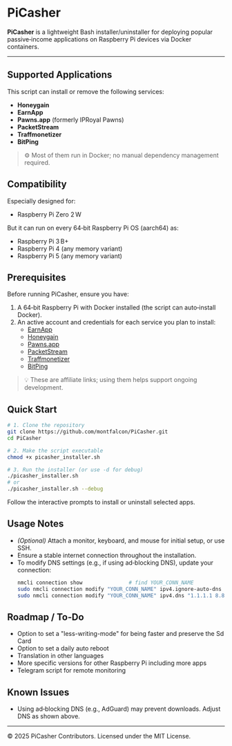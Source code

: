 # PiCasher

**PiCasher** is a lightweight Bash installer/uninstaller for deploying popular passive‑income applications on Raspberry Pi devices via Docker containers.

---

## Supported Applications

This script can install or remove the following services:

- **Honeygain**
- **EarnApp**
- **Pawns.app** (formerly IPRoyal Pawns)
- **PacketStream**
- **Traffmonetizer**
- **BitPing**

> ⚙️ Most of them run in Docker; no manual dependency management required.

## Compatibility

Especially designed for: 

- Raspberry Pi Zero 2 W

But it can run on every 64‑bit Raspberry Pi OS (aarch64) as:

- Raspberry Pi 3 B+
- Raspberry Pi 4 (any memory variant)
- Raspberry Pi 5 (any memory variant)

## Prerequisites

Before running PiCasher, ensure you have:

1. A 64‑bit Raspberry Pi with Docker installed (the script can auto‑install Docker).
2. An active account and credentials for each service you plan to install:
   - [EarnApp](https://earnapp.com/i/rBezkcsv)
   - [Honeygain](https://r.honeygain.me/RAVAT518F5)
   - [Pawns.app](https://pawns.app/?r=13391648)
   - [PacketStream](https://packetstream.io/?psr=75qO)
   - [Traffmonetizer](https://traffmonetizer.com/?aff=1880125)
   - [BitPing](https://app.bitping.com?r=3TGus9GO)

> 💡 These are affiliate links; using them helps support ongoing development.

## Quick Start

```bash
# 1. Clone the repository
git clone https://github.com/montfalcon/PiCasher.git
cd PiCasher

# 2. Make the script executable
chmod +x picasher_installer.sh

# 3. Run the installer (or use -d for debug)
./picasher_installer.sh
# or
./picasher_installer.sh --debug
```

Follow the interactive prompts to install or uninstall selected apps.

## Usage Notes

- *(Optional)* Attach a monitor, keyboard, and mouse for initial setup, or use SSH.
- Ensure a stable internet connection throughout the installation.
- To modify DNS settings (e.g., if using ad‑blocking DNS), update your connection:
  ```bash
  nmcli connection show               # find YOUR_CONN_NAME
  sudo nmcli connection modify "YOUR_CONN_NAME" ipv4.ignore-auto-dns yes
  sudo nmcli connection modify "YOUR_CONN_NAME" ipv4.dns "1.1.1.1 8.8.8.8"
  ```

## Roadmap / To‑Do

-  Option to set a "less-writing-mode" for being faster and preserve the Sd Card
-  Option to set a daily auto reboot
-  Translation in other languages
-  More specific versions for other Raspberry Pi including more apps
-  Telegram script for remote monitoring 


## Known Issues

- Using ad‑blocking DNS (e.g., AdGuard) may prevent downloads. Adjust DNS as shown above.

---

© 2025 PiCasher Contributors. Licensed under the MIT License.





